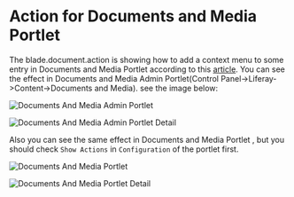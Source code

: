 # Action for Documents and Media Portlet 

The blade.document.action is showing how to add a context menu to some entry in Documents and Media Portlet according to this [article](https://blogs.aca-it.be/liferay-dxp-document-actions/). You can see the effect in Documents and Media Admin Portlet(Control Panel->Liferay->Content->Documents and Media).
see the image below:

![Documents And Media Admin Portlet](https://github.com/liferay/liferay-blade-samples/tree/master/docImages/DocumentsAndMediaAdminPortlet.png)

![Documents And Media Admin Portlet Detail](https://github.com/liferay/liferay-blade-samples/tree/master/docImages/DocumentsAndMediaAdminPortlet_Detail.png)

Also you can see the same effect in Documents and Media Portlet , but you should check `Show Actions` in `Configuration` of the portlet first.

![Documents And Media Portlet](https://github.com/liferay/liferay-blade-samples/tree/master/docImages/DocumentsAndMediaPortlet.png)

![Documents And Media Portlet Detail](https://github.com/liferay/liferay-blade-samples/tree/master/docImages/DocumentsAndMediaPortlet_Detail.png)